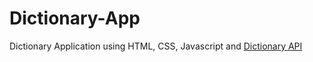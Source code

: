 # Dictionary-App
Dictionary Application using HTML, CSS, Javascript and [Dictionary API](https://dictionaryapi.dev/)
